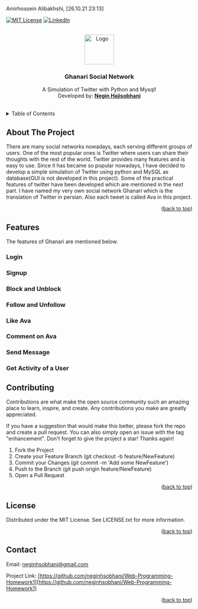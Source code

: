 Amirhossein Alibakhshi, [26.10.21 23:13]
<div id="top"></div>


[![MIT License][license-shield]][license-url]
[![LinkedIn][linkedin-shield]][linkedin-url]



<!-- PROJECT LOGO -->
<br />
<div align="center">
  <a href="https://github.com/neginhsobhani/Web-Programming-Homework1">
    <img src="https://www.freepnglogos.com/uploads/twitter-logo-png/twitter-logo-vector-png-clipart-1.png" alt="Logo" width="80" height="80">
  </a>

  <h3 align="center">Ghanari Social Network</h3>

  <p align="center">
    A Simulation of Twitter with Python and Mysql!
    <br />
    Developed by: <a href="https://github.com/neginhsobhani"><strong>Negin Hajisobhani</strong></a>
    <br />
    <br />
  </p>
</div>



<!-- TABLE OF CONTENTS -->

<details>
  <summary>Table of Contents</summary>
  <ul>
    <li>
      <a href="#about-the-project">About The Project</a>
    </li>
    <li>
      <a href="#features">Features</a>
      <ul>
        <li><a href="#login">Login</a></li>
        <li><a href="#signup">Signup</a></li>
        <li><a href="#block-and-unblock">Block and Unblock</a></li>
        <li><a href="#follow-and-unfollow">Follow and Unfollow</a></li>
        <li><a href="#like-ava">Like Ava</a></li>
        <li><a href="#comment-on-ava">Comment on Ava</a></li>
        <li><a href="#send-message">Send Message</a></li>
        <li><a href="#get-activity-of-a-user">Get activity of a User</a></li>
      </ul>
    </li>
    <li><a href="#Contributing">Contributing</a></li>
    <li><a href="#License">License</a></li>
    <li><a href="#Contact">Contact</a></li>
  </ul>
</details>



<!-- ABOUT THE PROJECT -->
## About The Project
There are many social networks nowadays, each serving different groups of users. One of the most popular ones is Twitter where users can share their thoughts with the rest of the world. Twitter provides many features and is easy to use. Since it has became so popular nowadays, I have decided to develop a simple simulation of Twitter using python and MySQL as database(GUI is not developed in this project).
Some of the practical features of twitter have been developed which are mentioned in the next part. 
I have named my very own social network Ghanari which is the translation of Twitter in persian. Also each tweet is called Ava in this project.
<p align="right">(<a href="#top">back to top</a>)</p>




<!-- GETTING STARTED -->
## Features

The features of Ghanari are mentioned below.

### Login

### Signup

### Block and Unblock

### Follow and Unfollow

### Like Ava

### Comment on Ava

### Send Message

### Get Activity of a User



<!-- CONTRIBUTING -->
## Contributing

Contributions are what make the open source community such an amazing place to learn, inspire, and create. Any contributions you make are greatly appreciated.

If you have a suggestion that would make this better, please fork the repo and create a pull request. You can also simply open an issue with the tag "enhancement".
Don't forget to give the project a star! Thanks again!

1. Fork the Project
2. Create your Feature Branch (git checkout -b feature/NewFeature)
3. Commit your Changes (git commit -m 'Add some NewFeature')
4. Push to the Branch (git push origin feature/NewFeature)
5. Open a Pull Request

<p align="right">(<a href="#top">back to top</a>)</p>




<!-- LICENSE -->
## License

Distributed under the MIT License. See LICENSE.txt for more information.

<p align="right">(<a href="#top">back to top</a>)</p>



<!-- CONTACT -->
## Contact

Email:  neginhsobhani@gmail.com

Project Link: [https://github.com/neginhsobhani/Web-Programming-Homework1](https://github.com/neginhsobhani/Web-Programming-Homework1)

<p align="right">(<a href="#top">back to top</a>)</p>

[license-shield]: https://img.shields.io/github/license/othneildrew/Best-README-Template.svg?style=for-the-badge
[license-url]: https://github.com/neginhsobhani/Web-Programming-Homework1/blob/main/LICENSE
[linkedin-shield]: https://img.shields.io/badge/-LinkedIn-black.svg?style=for-the-badge&logo=linkedin&colorB=555
[linkedin-url]: https://www.linkedin.com/in/negin-hajisobhani-50b7131b6/
[product-screenshot]: images/screenshot.png
